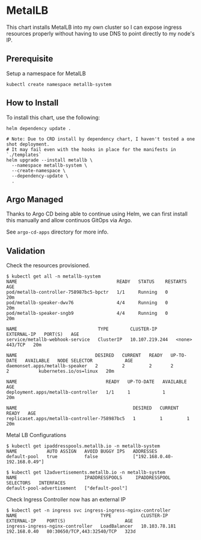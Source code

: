 # MetalLB
This chart installs MetalLB into my own cluster so I can expose ingress resources properly without having to use DNS to point directly to my node's IP.

## Prerequisite
Setup a namespace for MetalLB
```shell
kubectl create namespace metallb-system
```

## How to Install
To install this chart, use the following:
```shell
helm dependency update .

# Note: Due to CRD install by dependency chart, I haven't tested a one shot deployment.
# It may fail even with the hooks in place for the manifests in `./templates`
helm upgrade --install metallb \
  --namespace metallb-system \
  --create-namespace \
  --dependency-update \
  .
```

## Argo Managed
Thanks to Argo CD being able to continue using Helm, we can first install this manually and allow continuos GitOps via Argo.

See `argo-cd-apps` directory for more info.

## Validation
Check the resources provisioned.
```
$ kubectl get all -n metallb-system
NAME                                     READY   STATUS    RESTARTS   AGE
pod/metallb-controller-758987bc5-bpctr   1/1     Running   0          20m
pod/metallb-speaker-dwv76                4/4     Running   0          20m
pod/metallb-speaker-sngb9                4/4     Running   0          20m

NAME                              TYPE        CLUSTER-IP       EXTERNAL-IP   PORT(S)   AGE
service/metallb-webhook-service   ClusterIP   10.107.219.244   <none>        443/TCP   20m

NAME                             DESIRED   CURRENT   READY   UP-TO-DATE   AVAILABLE   NODE SELECTOR            AGE
daemonset.apps/metallb-speaker   2         2         2       2            2           kubernetes.io/os=linux   20m

NAME                                 READY   UP-TO-DATE   AVAILABLE   AGE
deployment.apps/metallb-controller   1/1     1            1           20m

NAME                                           DESIRED   CURRENT   READY   AGE
replicaset.apps/metallb-controller-758987bc5   1         1         1       20m
```

Metal LB Configurations
```
$ kubectl get ipaddresspools.metallb.io -n metallb-system
NAME           AUTO ASSIGN   AVOID BUGGY IPS   ADDRESSES
default-pool   true          false             ["192.168.0.40-192.168.0.49"]

$ kubectl get l2advertisements.metallb.io -n metallb-system
NAME                         IPADDRESSPOOLS     IPADDRESSPOOL SELECTORS   INTERFACES
default-pool-advertisement   ["default-pool"]
```

Check Ingress Controller now has an external IP
```
$ kubectl get -n ingress svc ingress-ingress-nginx-controller
NAME                               TYPE           CLUSTER-IP      EXTERNAL-IP    PORT(S)                      AGE
ingress-ingress-nginx-controller   LoadBalancer   10.103.78.181   192.168.0.40   80:30650/TCP,443:32540/TCP   323d
```